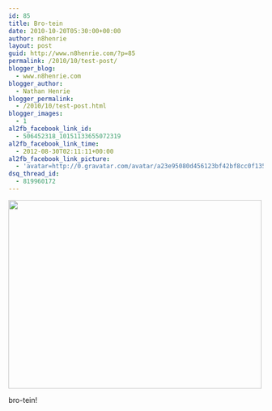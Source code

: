 ```yaml
---
id: 85
title: Bro-tein
date: 2010-10-20T05:30:00+00:00
author: n8henrie
layout: post
guid: http://www.n8henrie.com/?p=85
permalink: /2010/10/test-post/
blogger_blog:
  - www.n8henrie.com
blogger_author:
  - Nathan Henrie
blogger_permalink:
  - /2010/10/test-post.html
blogger_images:
  - 1
al2fb_facebook_link_id:
  - 506452318_10151133655072319
al2fb_facebook_link_time:
  - 2012-08-30T02:11:11+00:00
al2fb_facebook_link_picture:
  - 'avatar=http://0.gravatar.com/avatar/a23e95080d456123bf42bf8cc0f13519?s=96&amp;d=wavatar&amp;r=PG'
dsq_thread_id:
  - 819960172
---
```

<div>
  <a href="http://www.n8henrie.com/wp-content/uploads/2012/09/p4781.jpg.scaled5001.jpg"><img src="http://www.n8henrie.com/wp-content/uploads/2012/09/p4781.jpg.scaled5001.jpg" width="500" height="373" /></a> 
  
  <p>
    bro-tein!
  </p>
</div>

<div>
</div>